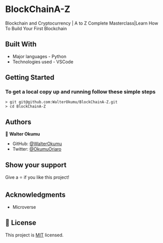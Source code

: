 # BlockChainA-Z

 Blockchain and Cryptocurrency | A to Z Complete Masterclass|Learn How To Build Your First Blockchain

## Built With

- Major languages - Python
- Technologies used - VSCode 

## Getting Started

### To get a local copy up and running follow these simple steps

    > git git@github.com:WalterOkumu/BlockChainA-Z.git
    > cd BlockChainA-Z

## Authors

👤 **Walter Okumu**

- GitHub: [@WalterOkumu](https://github.com/WalterOkumu)
- Twitter: [@OkumuOriaro](https://twitter.com/OkumuOriaro)

## Show your support

Give a ⭐️ if you like this project!

## Acknowledgments

- Microverse

## 📝 License

This project is [MIT](./LICENSE) licensed.

